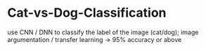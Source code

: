 # Cat-vs-Dog-Classification
use CNN / DNN to classify the label of the image (cat/dog); image argumentation / transfer learning -> 95% accuracy or above
